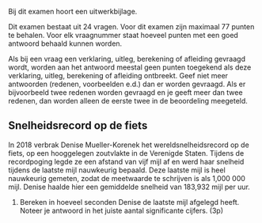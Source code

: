 Bij dit examen hoort een uitwerkbijlage.

Dit examen bestaat uit 24 vragen.
Voor dit examen zijn maximaal 77 punten te behalen.
Voor elk vraagnummer staat hoeveel punten met een goed antwoord behaald
kunnen worden.

Als bij een vraag een verklaring, uitleg, berekening of afleiding gevraagd wordt, worden aan het antwoord meestal geen punten toegekend als deze verklaring, uitleg, berekening of afleiding ontbreekt.
Geef niet meer antwoorden (redenen, voorbeelden e.d.) dan er worden gevraagd. Als er bijvoorbeeld twee redenen worden gevraagd en je geeft meer dan twee redenen, dan worden alleen de eerste twee in de beoordeling meegeteld.

## Snelheidsrecord op de fiets
In 2018 verbrak Denise Mueller-Korenek het wereldsnelheidsrecord op de fiets, op een hooggelegen zoutvlakte in de Verenigde Staten. Tijdens de recordpoging legde ze een afstand van vijf mijl af en werd haar snelheid tijdens de laatste mijl nauwkeurig bepaald. Deze laatste mijl is heel nauwkeurig gemeten, zodat de meetwaarde te schrijven is als 1,000 000 mijl. Denise haalde hier een gemiddelde snelheid van 183,932 mijl per uur.

1. Bereken in hoeveel seconden Denise de laatste mijl afgelegd heeft. Noteer je antwoord in het juiste aantal significante cijfers. (3p)